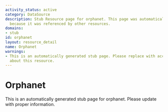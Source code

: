 ```yaml
---
activity_status: active
category: DataSource
description: Stub Resource page for orphanet. This page was automatically generated
  because it was referenced by other resources.
domains:
- stub
id: orphanet
layout: resource_detail
name: Orphanet
warnings:
- This is an automatically generated stub page. Please replace with accurate information
  about this resource.
---
```


# Orphanet

This is an automatically generated stub page for orphanet. Please update with proper information.
